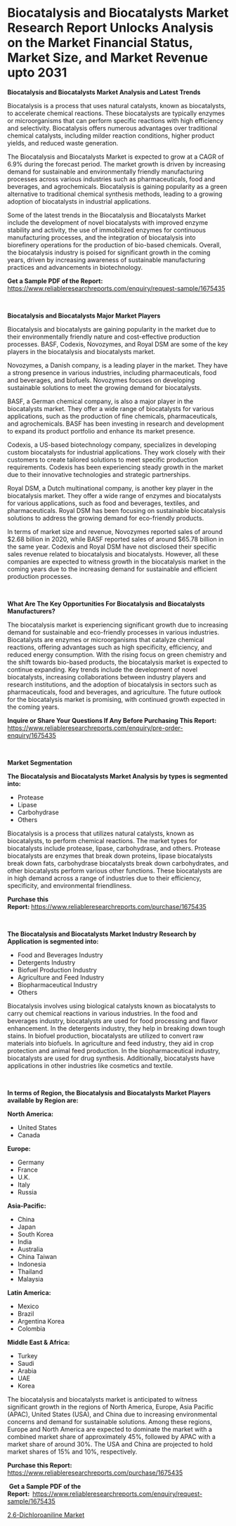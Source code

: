 <p><h1>Biocatalysis and Biocatalysts Market Research Report Unlocks Analysis on the Market Financial Status, Market Size, and Market Revenue upto 2031</h1></p><p><strong>Biocatalysis and Biocatalysts Market Analysis and Latest Trends</strong></p>
<p><p>Biocatalysis is a process that uses natural catalysts, known as biocatalysts, to accelerate chemical reactions. These biocatalysts are typically enzymes or microorganisms that can perform specific reactions with high efficiency and selectivity. Biocatalysis offers numerous advantages over traditional chemical catalysts, including milder reaction conditions, higher product yields, and reduced waste generation.</p><p>The Biocatalysis and Biocatalysts Market is expected to grow at a CAGR of 6.9% during the forecast period. The market growth is driven by increasing demand for sustainable and environmentally friendly manufacturing processes across various industries such as pharmaceuticals, food and beverages, and agrochemicals. Biocatalysis is gaining popularity as a green alternative to traditional chemical synthesis methods, leading to a growing adoption of biocatalysts in industrial applications.</p><p>Some of the latest trends in the Biocatalysis and Biocatalysts Market include the development of novel biocatalysts with improved enzyme stability and activity, the use of immobilized enzymes for continuous manufacturing processes, and the integration of biocatalysis into biorefinery operations for the production of bio-based chemicals. Overall, the biocatalysis industry is poised for significant growth in the coming years, driven by increasing awareness of sustainable manufacturing practices and advancements in biotechnology.</p></p>
<p><strong>Get a Sample PDF of the Report:&nbsp;</strong> <a href="https://www.reliableresearchreports.com/enquiry/request-sample/1675435">https://www.reliableresearchreports.com/enquiry/request-sample/1675435</a></p>
<p>&nbsp;</p>
<p><strong>Biocatalysis and Biocatalysts Major Market Players</strong></p>
<p><p>Biocatalysis and biocatalysts are gaining popularity in the market due to their environmentally friendly nature and cost-effective production processes. BASF, Codexis, Novozymes, and Royal DSM are some of the key players in the biocatalysis and biocatalysts market.</p><p>Novozymes, a Danish company, is a leading player in the market. They have a strong presence in various industries, including pharmaceuticals, food and beverages, and biofuels. Novozymes focuses on developing sustainable solutions to meet the growing demand for biocatalysts.</p><p>BASF, a German chemical company, is also a major player in the biocatalysts market. They offer a wide range of biocatalysts for various applications, such as the production of fine chemicals, pharmaceuticals, and agrochemicals. BASF has been investing in research and development to expand its product portfolio and enhance its market presence.</p><p>Codexis, a US-based biotechnology company, specializes in developing custom biocatalysts for industrial applications. They work closely with their customers to create tailored solutions to meet specific production requirements. Codexis has been experiencing steady growth in the market due to their innovative technologies and strategic partnerships.</p><p>Royal DSM, a Dutch multinational company, is another key player in the biocatalysis market. They offer a wide range of enzymes and biocatalysts for various applications, such as food and beverages, textiles, and pharmaceuticals. Royal DSM has been focusing on sustainable biocatalysis solutions to address the growing demand for eco-friendly products.</p><p>In terms of market size and revenue, Novozymes reported sales of around $2.68 billion in 2020, while BASF reported sales of around $65.78 billion in the same year. Codexis and Royal DSM have not disclosed their specific sales revenue related to biocatalysis and biocatalysts. However, all these companies are expected to witness growth in the biocatalysis market in the coming years due to the increasing demand for sustainable and efficient production processes.</p></p>
<p>&nbsp;</p>
<p><strong>What Are The Key Opportunities For Biocatalysis and Biocatalysts Manufacturers?</strong></p>
<p><p>The biocatalysis market is experiencing significant growth due to increasing demand for sustainable and eco-friendly processes in various industries. Biocatalysts are enzymes or microorganisms that catalyze chemical reactions, offering advantages such as high specificity, efficiency, and reduced energy consumption. With the rising focus on green chemistry and the shift towards bio-based products, the biocatalysis market is expected to continue expanding. Key trends include the development of novel biocatalysts, increasing collaborations between industry players and research institutions, and the adoption of biocatalysis in sectors such as pharmaceuticals, food and beverages, and agriculture. The future outlook for the biocatalysis market is promising, with continued growth expected in the coming years.</p></p>
<p><strong>Inquire or Share Your Questions If Any Before Purchasing This Report:</strong> <a href="https://www.reliableresearchreports.com/enquiry/pre-order-enquiry/1675435">https://www.reliableresearchreports.com/enquiry/pre-order-enquiry/1675435</a></p>
<p>&nbsp;</p>
<p><strong>Market Segmentation</strong></p>
<p><strong>The Biocatalysis and Biocatalysts Market Analysis by types is segmented into:</strong></p>
<p><ul><li>Protease</li><li>Lipase</li><li>Carbohydrase</li><li>Others</li></ul></p>
<p><p>Biocatalysis is a process that utilizes natural catalysts, known as biocatalysts, to perform chemical reactions. The market types for biocatalysts include protease, lipase, carbohydrase, and others. Protease biocatalysts are enzymes that break down proteins, lipase biocatalysts break down fats, carbohydrase biocatalysts break down carbohydrates, and other biocatalysts perform various other functions. These biocatalysts are in high demand across a range of industries due to their efficiency, specificity, and environmental friendliness.</p></p>
<p><strong>Purchase this Report:&nbsp;</strong><a href="https://www.reliableresearchreports.com/purchase/1675435">https://www.reliableresearchreports.com/purchase/1675435</a></p>
<p>&nbsp;</p>
<p><strong>The Biocatalysis and Biocatalysts Market Industry Research by Application is segmented into:</strong></p>
<p><ul><li>Food and Beverages Industry</li><li>Detergents Industry</li><li>Biofuel Production Industry</li><li>Agriculture and Feed Industry</li><li>Biopharmaceutical Industry</li><li>Others</li></ul></p>
<p><p>Biocatalysis involves using biological catalysts known as biocatalysts to carry out chemical reactions in various industries. In the food and beverages industry, biocatalysts are used for food processing and flavor enhancement. In the detergents industry, they help in breaking down tough stains. In biofuel production, biocatalysts are utilized to convert raw materials into biofuels. In agriculture and feed industry, they aid in crop protection and animal feed production. In the biopharmaceutical industry, biocatalysts are used for drug synthesis. Additionally, biocatalysts have applications in other industries like cosmetics and textile.</p></p>
<p>&nbsp;</p>
<p><strong>In terms of Region, the Biocatalysis and Biocatalysts Market Players available by Region are:</strong></p>
<p>
    <p> <strong> North America: </strong>
        <ul>
            <li>United States</li>
            <li>Canada</li>
        </ul>
        </p> 
    <p> <strong> Europe: </strong>
        <ul>
            <li>Germany</li>
            <li>France</li>
            <li>U.K.</li>
            <li>Italy</li>
            <li>Russia</li>
        </ul>
        </p> 
    <p> <strong> Asia-Pacific: </strong>
        <ul>
            <li>China</li>
            <li>Japan</li>
            <li>South Korea</li>
            <li>India</li>
            <li>Australia</li>
            <li>China Taiwan</li>
            <li>Indonesia</li>
            <li>Thailand</li>
            <li>Malaysia</li>
        </ul>
        </p> 
    <p> <strong> Latin America: </strong>
        <ul>
            <li>Mexico</li>
            <li>Brazil</li>
            <li>Argentina Korea</li>
            <li>Colombia</li>
        </ul>
        </p> 
    <p> <strong> Middle East & Africa: </strong>
        <ul>
            <li>Turkey</li>
            <li>Saudi</li>
            <li>Arabia</li>
            <li>UAE</li>
            <li>Korea</li>
        </ul>
    </p>
    </p>
<p><p>The biocatalysis and biocatalysts market is anticipated to witness significant growth in the regions of North America, Europe, Asia Pacific (APAC), United States (USA), and China due to increasing environmental concerns and demand for sustainable solutions. Among these regions, Europe and North America are expected to dominate the market with a combined market share of approximately 45%, followed by APAC with a market share of around 30%. The USA and China are projected to hold market shares of 15% and 10%, respectively.</p></p>
<p><strong>Purchase this Report: </strong><a href="https://www.reliableresearchreports.com/purchase/1675435">https://www.reliableresearchreports.com/purchase/1675435</a></p>
<p>&nbsp;<strong>Get a Sample PDF of the Report:&nbsp;&nbsp;</strong><a href="https://www.reliableresearchreports.com/enquiry/request-sample/1675435">https://www.reliableresearchreports.com/enquiry/request-sample/1675435</a></p>
<p><strong></strong></p>
<p><p><a href="https://cat-emmental-94b.notion.site/2-6-Dichloroaniline-Market-Research-Report-Forecasted-for-Period-from-2024-2031-by-Market-Type-M-3542dcdda1304f098254de0d842d25ee">2,6-Dichloroaniline Market</a></p></p>